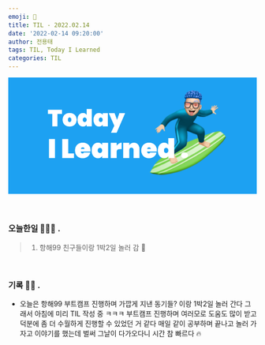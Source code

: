 ```yaml
---
emoji: 🌊
title: TIL - 2022.02.14
date: '2022-02-14 09:20:00'
author: 전용태
tags: TIL, Today I Learned
categories: TIL
---
```


![TIL.png](TIL.png)

<br />

### 오늘한일 👨🏻‍💻 .
> 1. 항해99 친구들이랑 1박2일 놀러 감 🍕

<br />

### 기록 ✍🏻 .

- 오늘은 항해99 부트캠프 진행하며 가깝게 지낸 동기들? 이랑 1박2일 놀러 간다 그래서 아침에 미리 TIL 작성 중 ㅋㅋㅋ 부트캠프 진행하며 여러모로 도움도 많이 받고 덕분에 좀 더 수월하게 진행할 수 있었던 거 같다 매일 같이 공부하며 끝나고 놀러 가자고 이야기를 했는데 벌써 그날이 다가오다니 시간 참 빠르다 🔥

<br />
<br />
